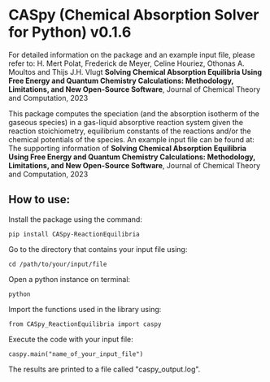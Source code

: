 # CASpy (Chemical Absorption Solver for Python) v0.1.6

For detailed information on the package and an example input file, please refer to:
H. Mert Polat, Frederick de Meyer, Celine Houriez, Othonas A. Moultos and Thijs J.H. Vlugt
**Solving Chemical Absorption Equilibria Using Free Energy and Quantum Chemistry Calculations: Methodology, Limitations, and New Open-Source Software**, Journal of Chemical Theory and Computation, 2023

This package computes the speciation (and the absorption isotherm of the gaseous species) in a gas-liquid absorptive reaction system given the reaction stoichiometry, equilibrium constants of the reactions and/or the chemical potentials of the species.
An example input file can be found at: The supporting information of **Solving Chemical Absorption Equilibria Using Free Energy and Quantum Chemistry Calculations: Methodology, Limitations, and New Open-Source Software**, Journal of Chemical Theory and Computation, 2023

## How to use:

Install the package using the command:
```
pip install CASpy-ReactionEquilibria
```
Go to the directory that contains your input file using:
```
cd /path/to/your/input/file
```
Open a python instance on terminal:
```
python
```
Import the functions used in the library using:
```
from CASpy_ReactionEquilibria import caspy
```
Execute the code with your input file:
```
caspy.main("name_of_your_input_file")
```
The results are printed to a file called "caspy_output.log".
